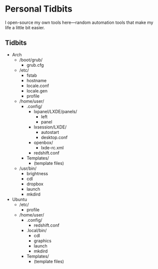 # Personal Tidbits
I open-source my own tools here—random automation tools that make my life a little bit easier.

## Tidbits
* Arch
  * /boot/grub/
    * grub.cfg
  * /etc/
    * fstab
    * hostname
    * locale.conf
    * locale.gen
    * profile
  * /home/user/
    * .config/
      * lxpanel/LXDE/panels/
        * left
        * panel
      * lxsession/LXDE/
        * autostart
        * desktop.conf
      * openbox/
        * lxde-rc.xml
      * redshift.conf
    * Templates/
      * (template files)
  * /usr/bin/
    * brightness
    * cdl
    * dropbox
    * launch
    * mkdird
* Ubuntu
  * /etc/
    * profile
  * /home/user/
    * .config/
      * redshift.conf
    * .local/bin/
      * cdl
      * graphics
      * launch
      * mkdird
    * Templates/
      * (template files)
